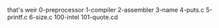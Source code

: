 that's weir
0-preprocessor 1-compiler 2-assembler 3-name 4-puts.c 5-printf.c 6-size.c 100-intel 101-quote.cd
